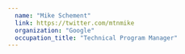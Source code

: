 ```yaml
---
  name: "Mike Schement"
  link: https://twitter.com/mtnmike
  organization: "Google"
  occupation_title: "Technical Program Manager"
---
```

